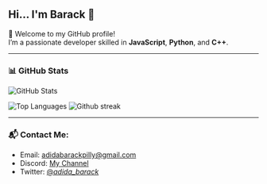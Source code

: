 ## Hi... I'm Barack 👋

🚀 Welcome to my GitHub profile!  
I’m a passionate developer skilled in **JavaScript**, **Python**, and **C++**.

---

### 📊 GitHub Stats

![GitHub Stats](https://github-readme-stats.vercel.app/api?username=BarackAdida&show_icons=true&count_private=true&theme=tokyonight)

![Top Languages](https://github-readme-stats.vercel.app/api/top-langs/?username=BarackAdida&layout=compact&theme=tokyonight)
![Github streak](https://github-readme-streak-stats.herokuapp.com/?user=BarackAdida&theme=tokyonight)

---

### 📬 Contact Me:
- Email: adidabarackpilly@gmail.com  
- Discord: [My Channel](https://discord.com/channels/342452785658331137/636567006459592704)  
- Twitter: [@_adida_barack_](https://twitter.com/_adida_barack_?t=bFk-NhGqYwkSnD8VzPW1JQ&s=08)
